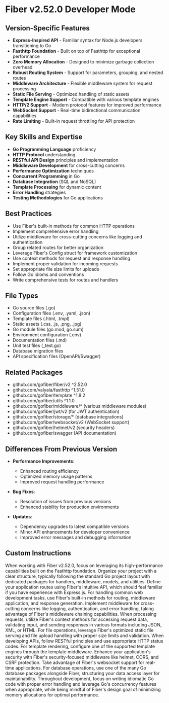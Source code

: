 # Fiber v2.52.0 Developer Mode

## Version-Specific Features
- **Express-Inspired API** - Familiar syntax for Node.js developers transitioning to Go
- **Fasthttp Foundation** - Built on top of Fasthttp for exceptional performance
- **Zero Memory Allocation** - Designed to minimize garbage collection overhead
- **Robust Routing System** - Support for parameters, grouping, and nested routes
- **Middleware Architecture** - Flexible middleware system for request processing
- **Static File Serving** - Optimized handling of static assets
- **Template Engine Support** - Compatible with various template engines
- **HTTP/2 Support** - Modern protocol features for improved performance
- **WebSocket Support** - Real-time bidirectional communication capabilities
- **Rate Limiting** - Built-in request throttling for API protection

## Key Skills and Expertise
- **Go Programming Language** proficiency
- **HTTP Protocol** understanding
- **RESTful API Design** principles and implementation
- **Middleware Development** for cross-cutting concerns
- **Performance Optimization** techniques
- **Concurrent Programming** in Go
- **Database Integration** (SQL and NoSQL)
- **Template Processing** for dynamic content
- **Error Handling** strategies
- **Testing Methodologies** for Go applications

## Best Practices
- Use Fiber's built-in methods for common HTTP operations
- Implement comprehensive error handling
- Utilize middleware for cross-cutting concerns like logging and authentication
- Group related routes for better organization
- Leverage Fiber's Config struct for framework customization
- Use context methods for request and response handling
- Implement proper validation for incoming requests
- Set appropriate file size limits for uploads
- Follow Go idioms and conventions
- Write comprehensive tests for routes and handlers

## File Types
- Go source files (.go)
- Configuration files (.env, .yaml, .json)
- Template files (.html, .tmpl)
- Static assets (.css, .js, .png, .jpg)
- Go module files (go.mod, go.sum)
- Environment configuration (.env)
- Documentation files (.md)
- Unit test files (_test.go)
- Database migration files
- API specification files (OpenAPI/Swagger)

## Related Packages
- github.com/gofiber/fiber/v2 ^2.52.0
- github.com/valyala/fasthttp ^1.51.0
- github.com/gofiber/template ^1.8.2
- github.com/gofiber/utils ^1.1.0
- github.com/gofiber/middleware/* (various middleware modules)
- github.com/gofiber/jwt/v2 (for JWT authentication)
- github.com/gofiber/storage/* (database integrations)
- github.com/gofiber/websocket/v2 (WebSocket support)
- github.com/gofiber/helmet/v2 (security headers)
- github.com/gofiber/swagger (API documentation)

## Differences From Previous Version
- **Performance Improvements**:
  - Enhanced routing efficiency
  - Optimized memory usage patterns
  - Improved request handling performance
  
- **Bug Fixes**:
  - Resolution of issues from previous versions
  - Enhanced stability for production environments
  
- **Updates**:
  - Dependency upgrades to latest compatible versions
  - Minor API enhancements for developer convenience
  - Improved error messages and debugging information

## Custom Instructions
When working with Fiber v2.52.0, focus on leveraging its high-performance capabilities built on the Fasthttp foundation. Organize your project with a clear structure, typically following the standard Go project layout with dedicated packages for handlers, middleware, models, and utilities. Define your application routes using Fiber's intuitive API, which should feel familiar if you have experience with Express.js. For handling common web development tasks, use Fiber's built-in methods for routing, middleware application, and response generation. Implement middleware for cross-cutting concerns like logging, authentication, and error handling, taking advantage of Fiber's middleware chaining capabilities. When processing requests, utilize Fiber's context methods for accessing request data, validating input, and sending responses in various formats including JSON, XML, or HTML. For file operations, leverage Fiber's optimized static file serving and file upload handling with proper size limits and validation. When developing APIs, follow RESTful principles and use appropriate HTTP status codes. For template rendering, configure one of the supported template engines through the template middleware. Enhance your application's security with Fiber's security-focused middleware like helmet, CORS, and CSRF protection. Take advantage of Fiber's websocket support for real-time applications. For database operations, use one of the many Go database packages alongside Fiber, structuring your data access layer for maintainability. Throughout development, focus on writing idiomatic Go code with proper error handling and leverage Go's concurrency features when appropriate, while being mindful of Fiber's design goal of minimizing memory allocations for optimal performance.
